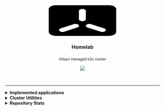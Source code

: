 <br>
<p align="center">
  <img width="220" height="100" src="./docs/assets/logos/logo.svg">
</p>


<h3 align="center">Homelab</h3>

<p align="center">
  <sub>Gitops managed k3s cluster</sub>
</p>

<p align="center">
  <img src="https://img.shields.io/github/last-commit/gruberdev/homelab?color=black&labelColor=black&label=last%20commit&logo=github&logoColor=cyan&style=flat-square">
</p>

<br>

---

<details>

<summary> <b>Implemented applications</b> </summary>
<br>

> |             **Application**            |   **Category**  |                       **Info**                      |     **Deployment Status**    | **Latest Semver**
> |:--------------------------------------:|:---------------:|:---------------------------------------------------:|:----------------------------:|:----------------------:|
> |          [ArgoCD][argocd-uri]          |             `GitOps`     |      <sub>[More details][homelab-argocd]</sub>      |       ![][argocd-core]       | ![][argo-badge]        |
> |     [Hashicorp's Vault][vault-uri]     |            `Security`   |       <sub>[Chart values][homelab-vault]</sub>      |       ![][argocd-vault]      |  ![][vault-badge]    |
> | [<sub>Zalando PostgreSQL Operator</sub>][p-uri] |   `Databases`   |      <sub>[More details][homelab-zalando]</sub>     |      ![][argocd-zalando]     | ![][zalando-badge]  |
> |       [Redis Operator][redis-uri]      |            `Databases`   |       <sub>[More details][homelab-redis]</sub>      |       ![][argocd-redis]      |  ![][redis-badge]    |
> |    [Milvus][service-milvus]            |            `Databases`  |        <sub>[More details][homelab-milvus]</sub>    |        ![][argocd-milvus]   | ![][milvus-badge]    |
> |     [kube-prometheus][service-kube]    |            `Monitoring`  |  <sub>[More details][homelab-kube]</sub>            |       ![][argocd-kube]       |   ![][kube-badge]    |
> |     [Unifi Poller][poller-uri]         |            `Monitoring`  |      <sub>[More details][homelab-poller]</sub>      |      ![][argocd-poller]      | ![][poller-badge]    |
> |     [Uptime Kuma][kuma-uri]            |            `Monitoring`  |      <sub>[More details][homelab-kuma]</sub>          |      ![][argocd-kuma]      | ![][kuma-badge]      |
> |       [Agones][agones-uri]             |            `Services`   |        <sub>[More details][homelab-agones]</sub>    |        ![][argocd-agones]    |  ![][agones-badge]   |
> |            [n8n][n8n-uri]              |            `Services`   |        <sub>[More details][homelab-n8n]</sub>       |        ![][argocd-n8n]       |  ![][n8n-badge]      |
> |   [Changedetection.io][change-uri]     |             `Services`   |       <sub>[More details][homelab-change]</sub>      |        ![][argocd-change]    |  ![][change-badge]   |
> |      [Home Assistant][service-ha]      |            `Smart Home`   |        <sub>[More details][homelab-ha]</sub>        |        ![][argocd-ha]        |    ![][ha-badge]     |
> |   [Wyze API Bridge][service-wyze]      |            `Smart Home`   |        <sub>[More details][homelab-wyze]</sub>      |        ![][argocd-wyze]      |  ![][wyze-badge]     |
> |     [Unifi Controller][unifi-uri]      |            `Networking`  |      <sub>[More details][homelab-unifi]</sub>      |      ![][argocd-unifi]      | ![][unifi-badge]    |
> |     [Kube-vip][kubevip-uri]            |            `Networking`  |      <sub>[More details][homelab-kubevip]</sub>      |      ![][argocd-kubevip]      | ![][kubevip-badge]    |
> | [ExternalDNS][service-externaldns] |               `Networking`   |  <sub>[More details][homelab-externaldns]</sub>    |  ![][argocd-externaldns] | ![][externaldns-badge]    |
> | [CertManager][service-certmanager] |               `Networking`   |  <sub>[More details][homelab-certmanager]</sub>    |  ![][argocd-certmanager] | ![][certmanager-badge]    |
> |   [Cloudflared <sub>(as proxies)</sub>][cf-uri]  | `Networking`  | <sub>[More details][homelab-cloudflared]</sub>      |                        |   ![][cfd-badge]     |
> |    [Tailscale-operator][tail-uri]        |         `Networking`  | <sub>[More details][homelab-tailscale]</sub>         |                          |![][tailscale-badge]  |

<!-- >
> |    [Crossplane][crossplane-uri]        |    `GitOps`     |      <sub>[More details][homelab-crossplane]</sub>  |       ![][argocd-crossplane] | ![][crossplane-badge]  |
> |           [Beets][service-beets]       |   `Media`       |  <sub>[More details][homelab-beets]</sub>           |       ![][argocd-beets]      |   ![][beets-badge]   |
> |           [Lidarr][service-lidarr]     |   `Media`       |  <sub>[More details][homelab-lidarr]</sub>          |  ![][argocd-lidarr]          |  ![][lidarr-badge]   |
> |    [Metabase][service-metabase]        |   `Analytics`   |       <sub>[More details][homelab-metabase]</sub>   |   ![][argocd-metabase]       | ![][metabase-badge] |
> |       [Matrix Synapse][matrix-uri]     |    `Services`   |        <sub>[More details][homelab-matrix]</sub>    |        ![][argocd-matrix]    |  ![][matrix-badge]   |
> |         botdarr         |                    | `Utilities` |                   |                       |
> | [Nvidia GPU Exporter][nvidia-exp-uri]  |   `Monitoring`  | <sub>[Chart values][homelab-gpu-exporter]</sub>     | ![][argocd-gpu-exporter]  | ![][gpu-exporter-badge] |
> |[<sub>Nvidia integration for k8s</sub>][nvidia-uri]|    `Driver`     |      <sub>[More details][homelab-nvidia]</sub>      |       ![][argocd-nvidia] | ![][nvidia-badge]  |
> |       [Jellyfin][service-jellyfin]     |   `Media`       |  <sub>[More details][homelab-jellyfin]</sub>        |  ![][argocd-jellyfin]        |  ![][jellyfin-badge]   |
> |           [Sonarr][service-sonarr]     |   `Media`       |  <sub>[More details][homelab-sonarr]</sub>          |  ![][argocd-sonarr]          |  ![][sonarr-badge]   |
> |       [Prowlarr][service-prowlarr]     |   `Media`       |  <sub>[More details][homelab-prowlarr]</sub>        |  ![][argocd-prowlarr]       |  ![][prowlarr-badge]   |
> |    [RSS Hub][service-rsshub]           |    `Services`   |        <sub>[More details][homelab-rsshub]</sub>    |        ![][argocd-rss-hub]   | ![][rsshub-badge]    |
> |    [Feedpushr][service-feedpushr]      |    `Services`   |        <sub>[More details][homelab-feedpushr]</sub>    |        ![][argocd-feedpushr]   | ![][feedpushr-badge]    |
> |   [Wallabag][wallabag-uri]             |   `Services`   |        <sub>[More details][homelab-wyze]</sub>      |        ![][argocd-wallabag]  |  ![][wallabag-badge] |
> |   [Wavy][wavy-uri]                     |   `Services`   |        <sub>[More details][homelab-wavy]</sub>      |        ![][argocd-wavy]       |  ![][wavy-badge] |
> |   [Grocy][grocy-uri]                   |   `Services`   |        <sub>[More details][homelab-grocy]</sub>      |        ![][argocd-grocy]  |  ![][grocy-badge] |
> | <sub>[ChatGPT Discord Bot][service-chatgpt]</sub> |  `Services`   |  <sub>[More details][homelab-chatgpt]</sub>    |  ![][argocd-chatgpt] | ![][chatgpt-badge]    |
> | <sub>[ChatGPT Retrieval Plugin][service-p-chatgpt]</sub> |  `Services`   |  <sub>[More details][homelab-p-chatgpt]</sub>    |  ![][argocd-p-chatgpt] | ![][chatgpt-p-badge]    |
> | [<sub>MongoDB Community Operator</sub>][service-mongo] | `Databases` | <sub>[More details][homelab-mongo]</sub> |       ![][argocd-mongo]     | ![][mongo-badge]     |


#### Matrix-related

> |         **Name**        | **Info**           | **Kind** | **Deployment Status**| **Latest Semver**  |
> |:-----------------------:|:------------------:|:--------:|:-----------------:|:---------------------:|
> |         Elements        |                    | `Client` |                   |                       |
> |      mautrix-slack      |                    | `Bridge` |                   |                       |
> |  matrix-discord-bridge  |                    | `Bridge` |                   |                       |
> |     mautrix-facebook    |                    | `Bridge` |                   |                       |
> |     mautrix-whatsapp    |                    | `Bridge` |                   |                       |
> |     mautrix-telegram    |                    | `Bridge` |                   |                       |
> |      mautrix-signal     |                    | `Bridge` |                   |                       |
> |    mautrix-instagram    |                    | `Bridge` |                   |                       |
> | mautrix-puppet-hangouts |                    | `Bridge` |                   |                       |
> |     mautrix-twitter     |                    | `Bridge` |                   |                       |
> |     go-skype-bridge     |                    | `Bridge` |                   |                       |
> |     mx-puppet-steam     |                    | `Bridge` |                   |                       |
> |     linkedin-bridge     |                    | `Bridge` |                   |                       |
<-->

---

</details>

<details>

<summary> <b>Cluster Utilities</b>
</summary>

<br>

> - [argocd-image-updater][argocd-updater-uri] &nbsp; <sub>Automatically update a deployment's image version tag and write it back to a Github repository. [Example.][argocd-updater-ex]</sub>
> - [Reflector][reflector-uri] &nbsp; <sub>Replicate a `Secret` or `configMap` between namespaces automatically.</sub>
> - [Descheduler][descheduler-uri] &nbsp; <sub>Monitors if workloads are evenly distributed through nodes and cleans failed pods that remained as orphans/stuck.</sub>
> - [Eraser][eraser-uri] &nbsp; <sub>A daemonset responsible for cleaning up outdated images stored in the cluster nodes.</sub>
> - [Kube-fledged][kube-fledged-uri] &nbsp; <sub>Allows for image caching on every node in the cluster, in order to speed up deployments of already existing applications.</sub>
> - [Kured][kured-uri] &nbsp; <sub>All the cluster's nodes will be properly drained before rebooting cordoned back once they're online.</sub>
> - [Reloader][reloader-uri] &nbsp; <sub>Everytime a `configMap` or a `Secret` resource is created or changed, the pods that use them will be reloaded.</sub>
> - [Trivy operator][trivy-uri] &nbsp; <sub>Generates security reports automatically in response to workload and other changes to the cluster.</sub>
> - [Botkube][botkube-uri] &nbsp; <sub>Monitors cluster events and sends a message through Discord or Slack, capable of alerting for every kind of cluster-related issue.</sub>
> - [Democratic-CSI][democratic-uri] &nbsp; <sub>[A CSI implementation][csi-uri] for multiple ZFS-based storage systems.</sub>
> - [node-problem-detector][node-problem-uri] &nbsp; <sub>Detects if a node has been affected by an issue such as faulty hardware or kernel deadlocks, preventing scheduling.</sub>
> - [node-feature-discovery][feature-discovery-uri] &nbsp; <sub>Detects hardware information, changes and other data and uses that to increase efficiency of the cluster.</sub>
> - [Chaos Mesh][chaos-mesh-uri] &nbsp; <sub>A Cloud-native, lightweight, no-dependencies required Chaos Engineering Platform for Kubernetes.</sub>

---

</details>

<details>

<summary> <b>Repository Stats</b> </summary>

<br>

![Alt](https://repobeats.axiom.co/api/embed/576d4457404c7c5ba81a07cecd2b440163eebd63.svg "Repobeats analytics image")

</details>

<!-- Misc -->
[csi-uri]: https://kubernetes-csi.github.io/docs/
<!-- Tech tools URIs -->

[drone-uri]: https://www.drone.io/
[crossplane-uri]: https://www.crossplane.io/
[nvidia-uri]: https://github.com/NVIDIA/k8s-device-plugin
[nfs-uri]: https://github.com/kubernetes-sigs/nfs-subdir-external-provisioner
[argocd-uri]: https://argoproj.github.io/cd/
[homeassistant-uri]: https://www.home-assistant.io/
[adguard-uri]: https://adguard.com/en/adguard-home/overview.html
[kuma-uri]: https://github.com/louislam/uptime-kuma
[service-rssgen]: https://github.com/damoeb/rss-proxy
[service-rsshub]: https://github.com/DIYgod/RSSHub
[service-feedpushr]: https://github.com/ncarlier/feedpushr
[service-beets]: https://github.com/beetbox/beets
[service-lidarr]: https://github.com/Lidarr/Lidarr
[service-metabase]: https://www.metabase.com/
[service-mongo]: https://github.com/mongodb/mongodb-kubernetes-operator
[service-kube]: https://github.com/prometheus-operator/kube-prometheus
[service-ha]: https://www.home-assistant.io/
[change-uri]: https://github.com/dgtlmoon/changedetection.io/
[service-adguard]: https://adguard.com/en/adguard-home/overview.html
[service-unifi]: https://github.com/jacobalberty/unifi-docker
[service-chatgpt]: https://github.com/Zero6992/chatGPT-discord-bot
[service-p-chatgpt]: https://github.com/openai/chatgpt-retrieval-plugin
[service-milvus]: https://milvus.io/
[tail-uri]: https://tailscale.com/kb/1151/what-is-tailscale/
[matrix-uri]: https://matrix.org/
[service-n8n]: https://n8n.io/
[service-certmanager]: https://github.com/cert-manager/cert-manager
[service-externaldns]: https://github.com/kubernetes-sigs/external-dns
[p-uri]: https://github.com/zalando/postgres-operator
[service-wyze]: https://github.com/mrlt8/docker-wyze-bridge
[change-uri]: https://github.com/dgtlmoon/changedetection.io
[redis-uri]: https://github.com/spotahome/redis-operator
[redis-uri]: https://github.com/spotahome/redis-operator
[democratic-csi-uri]: https://longhorn.io/
[agones-uri]: https://github.com/googleforgames/agones
[n8n-uri]: https://n8n.io/
[vault-uri]: https://github.com/hashicorp/vault
[grocy-uri]: https://github.com/grocy/grocy
[flame-uri]: https://github.com/pawelmalak/flame
[kubevip-uri]: https://github.com/kube-vip/kube-vip
[wavy-uri]: https://github.com/wavyland/wavy
[unifi-uri]: https://github.com/jacobalberty/unifi-docker
[poller-uri]: https://github.com/unpoller/unpoller
[cf-uri]: https://github.com/cloudflare/cloudflared
[service-sonarr]: https://github.com/Sonarr/Sonarr
[service-prowlarr]: https://github.com/Prowlarr/Prowlarr
[service-jellyfin]: https://github.com/jellyfin/jellyfin
[wallabag-uri]: https://github.com/wallabag/wallabag
[nvidia-exp-uri]: https://github.com/utkuozdemir/nvidia_gpu_exporter
[crossplane-uri]: https://github.com/crossplane/crossplane
[democratic-uri]: https://github.com/democratic-csi/democratic-csi

<!-- Cluster Utilities/Internal Tooling -->

[argocd-updater-ex]: https://github.com/gruberdev/homelab/commit/75c00de5eba89b9978ed241e67e638e4d838fae4
[argocd-updater-uri]: https://argocd-image-updater.readthedocs.io/en/stable/
[descheduler-uri]: https://github.com/kubernetes-sigs/descheduler
[kube-fledged-uri]: https://github.com/senthilrch/kube-fledged
[kured-uri]: https://github.com/kubereboot/charts/tree/main/charts/kured
[reflector-uri]: https://github.com/emberstack/kubernetes-reflector
[reloader-uri]: https://github.com/stakater/Reloader
[botkube-uri]: https://botkube.io/
[argocd-notifications-uri]: https://argocd-notifications.readthedocs.io/en/stable/
[node-problem-uri]: https://github.com/kubernetes/node-problem-detector
[feature-discovery-uri]: https://github.com/kubernetes-sigs/node-feature-discovery
[chaos-mesh-uri]: https://chaos-mesh.org/
[trivy-uri]: https://github.com/aquasecurity/trivy-operator
[eraser-uri]: https://github.com/azure/eraser

<!-- Project Folders -->

[homelab-argocd]: https://github.com/gruberdev/homelab/tree/main/apps/argocd
[homelab-drone]: https://github.com/gruberdev/homelab/tree/main/apps/drone
[homelab-ha]: https://github.com/gruberdev/homelab/tree/main/apps/home/ha
[homelab-wyze]: https://github.com/gruberdev/homelab/tree/main/apps/home/wyze
[homelab-nvidia]: https://github.com/gruberdev/homelab/blob/main/docs/nvidia.md
[homelab-nfs]: https://github.com/gruberdev/homelab/blob/main/apps/argocd/base/core/nfs.yaml
[homelab-kube]: https://github.com/gruberdev/homelab/blob/main/apps/argocd/base/monitoring/kube-prometheus.yaml
[homelab-kuma]: https://github.com/gruberdev/homelab/tree/main/apps/monitoring/uptime-kuma
[homelab-crossplane]: https://github.com/gruberdev/homelab/tree/main/apps/monitoring/crossplane
[homelab-adguard]: https://github.com/gruberdev/homelab/tree/main/apps/networking/adguard
[homelab-mongo]: https://github.com/gruberdev/homelab/blob/main/apps/argocd/base/apps/mongodb.yaml
[homelab-wavy]: https://github.com/gruberdev/homelab/tree/main/apps/services/wavy
[homelab-unifi-controller]: https://github.com/gruberdev/homelab/tree/main/apps/networking/unifi/controller
[homelab-zalando]: https://github.com/gruberdev/homelab/tree/main/apps/data/postgres/operator
[homelab-change]: https://github.com/gruberdev/homelab/tree/main/apps/services/changedetection
[homelab-redis]: https://github.com/gruberdev/homelab/blob/main/apps/argocd/base/core/redis.yaml
[homelab-grocy]: https://github.com/gruberdev/homelab/tree/main/apps/services/grocy
[homelab-mysql]: https://github.com/gruberdev/homelab/blob/main/docs/mysql.md
[homelab-tailscale]: https://github.com/gruberdev/homelab/tree/main/apps/networking/tailscale
[homelab-vault]: https://github.com/gruberdev/homelab/blob/main/apps/argocd/base/apps/vault.yaml
[homelab-matrix]: https://github.com/gruberdev/homelab/tree/main/apps/matrix
[homelab-n8n]: https://github.com/gruberdev/homelab/tree/main/apps/services/n8n
[homelab-flame]: https://github.com/gruberdev/homelab/tree/main/apps/monitoring/flame
[homelab-poller]: https://github.com/gruberdev/homelab/tree/main/apps/networking/unifi/poller
[homelab-cloudflared]: https://github.com/gruberdev/homelab/tree/main/apps/networking/cloudflared
[homelab-kubevip]: https://github.com/gruberdev/homelab/tree/main/apps/networking/kube-vip
[homelab-rssgen]: https://github.com/gruberdev/homelab/tree/main/apps/services/rss/gen
[homelab-chatgpt]: https://github.com/gruberdev/homelab/tree/main/apps/services/chatgpt/discord-bot
[homelab-p-chatgpt]: https://github.com/gruberdev/homelab/tree/main/apps/services/chatgpt/memory-plugin
[homelab-milvus]: https://github.com/gruberdev/homelab/blob/main/apps/argocd/base/apps/milvus.yaml
[homelab-sonarr]: https://github.com/gruberdev/homelab/tree/main/apps/services/media/sonarr
[homelab-prowlarr]: https://github.com/gruberdev/homelab/tree/main/apps/services/media/prowlarr
[homelab-rsshub]: https://github.com/gruberdev/homelab/tree/main/apps/services/rss/hub
[homelab-feedpushr]: https://github.com/gruberdev/homelab/tree/main/apps/services/rss/feedpushr
[homelab-beets]: https://github.com/gruberdev/homelab/tree/main/apps/services/media/beets
[homelab-lidarr]: https://github.com/gruberdev/homelab/tree/main/apps/services/media/lidarr
[homelab-metabase]: https://github.com/gruberdev/homelab/tree/main/apps/data/metabase
[homelab-certmanager]: https://github.com/gruberdev/homelab/blob/main/apps/argocd/base/core/external-dns.yaml
[homelab-externaldns]: https://github.com/gruberdev/homelab/blob/main/apps/argocd/base/core/external-dns.yaml
[homelab-jellyfin]: https://github.com/gruberdev/homelab/tree/main/apps/services/media/jellyfin
[homelab-agones]: https://github.com/gruberdev/homelab/tree/main/apps/services/agones
[homelab-gpu-exporter]: https://github.com/gruberdev/homelab/blob/main/apps/argocd/base/monitoring/nvidia.yaml
[homelab-unifi]: https://github.com/gruberdev/homelab/tree/main/apps/networking/unifi/controller

<!-- ArgoCD Status Badges -->

[argocd-kube]: https://argo.gruber.dev.br/api/badge?name=kube-prometheus
[argocd-nvidia]: https://argo.gruber.dev.br/api/badge?name=nvidia
[argocd-nfs]: https://argo.gruber.dev.br/api/badge?name=nfs-provisioner
[argocd-crossplane]: https://argo.gruber.dev.br/api/badge?name=crossplane
[argocd-ha]: https://argo.gruber.dev.br/api/badge?name=homeassistant
[argocd-democratic-csi]: https://argo.gruber.dev.br/api/badge?name=longhorn
[argocd-kuma]: https://argo.gruber.dev.br/api/badge?name=uptime-kuma
[argocd-grocy]: https://argo.gruber.dev.br/api/badge?name=grocy
[argocd-adguard]:https://argo.gruber.dev.br/api/badge?name=adguard
[argocd-unifi-controller]: https://argo.gruber.dev.br/api/badge?name=unifi-controller
[argocd-core]: https://argo.gruber.dev.br/api/badge?name=argocd
[argocd-n8n]: https://argo.gruber.dev.br/api/badge?name=n8n
[argocd-vault]: https://argo.gruber.dev.br/api/badge?name=vault
[argocd-ha]: https://argo.gruber.dev.br/api/badge?name=homeassistant
[argocd-wyze]: https://argo.gruber.dev.br/api/badge?name=wyze-bridge
[argocd-redis]: https://argo.gruber.dev.br/api/badge?name=redis
[argocd-zalando]: https://argo.gruber.dev.br/api/badge?name=postgres
[argocd-matrix]: https://argo.gruber.dev.br/api/badge?name=synapse
[argocd-mysql]: https://argo.gruber.dev.br/api/badge?name=mysql-operator
[argocd-changedetection]: https://argo.gruber.dev.br/api/badge?name=changedetection
[argocd-tailscale]: https://argo.gruber.dev.br/api/badge?name=tailscale
[argocd-chatgpt]: https://argo.gruber.dev.br/api/badge?name=discord-bot-gpt
[argocd-p-chatgpt]: https://argo.gruber.dev.br/api/badge?name=memory-plugin-gpt
[argocd-milvus]: https://argo.gruber.dev.br/api/badge?name=milvus
[argocd-mongo]: https://argo.gruber.dev.br/api/badge?name=mongodb-operator
[argocd-wavy]: https://argo.gruber.dev.br/api/badge?name=wavy
[argocd-poller]: https://argo.gruber.dev.br/api/badge?name=unifi-poller
[argocd-rss-gen]: https://argo.gruber.dev.br/api/badge?name=rss-gen
[argocd-rss-hub]: https://argo.gruber.dev.br/api/badge?name=rss-hub
[argocd-feedpushr]: https://argo.gruber.dev.br/api/badge?name=feedpushr
[argocd-change]: https://argo.gruber.dev.br/api/badge?name=changedetection
[argocd-beets]: https://argo.gruber.dev.br/api/badge?name=beets
[argocd-lidarr]: https://argo.gruber.dev.br/api/badge?name=lidarr
[argocd-metabase]: https://argo.gruber.dev.br/api/badge?name=metabase
[argocd-kubevip]: https://argo.gruber.dev.br/api/badge?name=kube-vip
[argocd-prowlarr]: https://argo.gruber.dev.br/api/badge?name=prowlarr
[argocd-sonarr]: https://argo.gruber.dev.br/api/badge?name=sonarr
[argocd-jellyfin]: https://argo.gruber.dev.br/api/badge?name=jellyfin
[argocd-wallabag]: https://argo.gruber.dev.br/api/badge?name=wallabag
[argocd-crossplane]: https://argo.gruber.dev.br/api/badge?name=crossplane
[argocd-tailscale]: https://argo.gruber.dev.br/api/badge?name=tailscale-operator
[argocd-agones]: https://argo.gruber.dev.br/api/badge?name=agones
[argocd-gpu-exporter]: https://argo.gruber.dev.br/api/badge?name=nvidia-exporter
[argocd-externaldns]: https://argo.gruber.dev.br/api/badge?name=external-dns
[argocd-certmanager]: https://argo.gruber.dev.br/api/badge?name=certmanager
[argocd-unifi]: https://argo.gruber.dev.br/api/badge?name=unifi-controller

<!-- Badge Images -->

[argo-badge]: https://img.shields.io/github/v/release/argoproj/argo-cd?label=Github&logo=github&style=flat-square
[kubevip-badge]: https://img.shields.io/github/v/release/kube-vip/kube-vip?label=Github&logo=github&style=flat-square
[kube-badge]: https://img.shields.io/github/v/release/prometheus-operator/kube-prometheus?label=Github&logo=github&style=flat-square
[democratic-csi-badge]: https://img.shields.io/github/v/tag/longhorn/longhorn?label=Github&logo=github&style=flat-square
[zalando-badge]: https://img.shields.io/github/v/tag/zalando/postgres-operator?label=Github&logo=github&style=flat-square
[redis-badge]: https://img.shields.io/github/v/tag/spotahome/redis-operator?label=Github&logo=github&style=flat-square
[tailscale-badge]: https://img.shields.io/github/v/release/tailscale/tailscale?label=Github&logo=github&style=flat-square
[nvidia-badge]: https://img.shields.io/github/v/release/NVIDIA/k8s-device-plugin?label=Github&logo=github&style=flat-square
[unifi-badge]: https://img.shields.io/github/v/release/jacobalberty/unifi-docker?label=Github&logo=github&style=flat-square
[adguard-badge]: https://img.shields.io/docker/v/adguard/adguardhome?label=Docker&color=blue&logo=docker&sort=semver&style=flat-square
[ha-badge]: https://img.shields.io/github/v/release/home-assistant/core?label=Github&logo=github&style=flat-square
[wyze-badge]: https://img.shields.io/github/v/release/mrlt8/docker-wyze-bridge?label=Github&logo=github&style=flat-square
[change-badge]: https://img.shields.io/github/v/release/dgtlmoon/changedetection.io?label=Github&logo=github&style=flat-square
[grocy-badge]: https://img.shields.io/github/v/release/grocy/grocy?label=Github&logo=github&style=flat-square
[n8n-badge]: https://img.shields.io/docker/v/n8nio/n8n?label=Docker&color=blue&logo=docker&sort=semver&style=flat-square
[vault-badge]: https://img.shields.io/github/v/release/hashicorp/vault?label=Github&logo=github&style=flat-square
[flame-badge]: https://img.shields.io/github/v/release/pawelmalak/flame?label=Github&logo=github&sort=semver&style=flat-square
[poller-badge]: https://img.shields.io/github/v/release/unpoller/unpoller?label=Github&logo=github&sort=semver&style=flat-square
[cfd-badge]: https://img.shields.io/docker/v/erisamoe/cloudflared?label=Docker&color=blue&logo=docker&sort=semver&style=flat-square
[rssgen-badge]: https://img.shields.io/github/v/tag/damoeb/rss-proxy?label=Github&logo=github&style=flat-square
[nfs-badge]: https://img.shields.io/github/v/tag/kubernetes-sigs/nfs-subdir-external-provisioner?label=Github&logo=github&style=flat-square
[matrix-badge]: https://img.shields.io/github/v/release/matrix-org/synapse?label=Github&logo=github&style=flat-square
[crossplane-badge]: https://img.shields.io/github/v/release/crossplane/crossplane?label=Github&logo=github&style=flat-square
[prowlarr-badge]: https://img.shields.io/github/v/release/Prowlarr/Prowlarr?label=Github&logo=github&style=flat-square
[sonarr-badge]: https://img.shields.io/github/v/release/linuxserver/docker-sonarr?label=Github&logo=github&style=flat-square
[beets-badge]: https://img.shields.io/github/v/tag/beetbox/beets?label=Github&logo=github&style=flat-square
[lidarr-badge]: https://img.shields.io/github/v/release/lidarr/lidarr?label=Github&color=blue&logo=github&sort=semver&style=flat-square
[crossplane-badge]: https://img.shields.io/github/v/release/crossplane/crossplane?label=Github&color=blue&logo=github&sort=semver&style=flat-square
[metabase-badge]: https://img.shields.io/docker/v/metabase/metabase?label=Docker&color=blue&logo=docker&sort=semver&style=flat-square
[wallabag-badge]: https://img.shields.io/docker/v/wallabag/wallabag?label=Docker&color=blue&logo=docker&sort=semver&style=flat-square
[rsshub-badge]: https://img.shields.io/static/v1?label=No&message=version%20provided&color=gray&labelColor=gray&style=flat-square
[feedpushr-badge]: https://img.shields.io/github/v/release/ncarlier/feedpushr?label=Github&color=blue&logo=github&sort=semver&style=flat-square
[jellyfin-badge]: https://img.shields.io/github/v/release/jellyfin/jellyfin?label=Github&logo=github&style=flat-square
[agones-badge]: https://img.shields.io/github/v/release/googleforgames/agones?label=Github&color=blue&logo=github&sort=semver&style=flat-square
[gpu-exporter-badge]: https://img.shields.io/github/v/release/utkuozdemir/nvidia_gpu_exporter?label=Github&logo=github&style=flat-square
[kuma-badge]: https://img.shields.io/github/v/release/louislam/uptime-kuma?label=Github&logo=github&style=flat-square
[chatgpt-badge]: https://img.shields.io/github/v/tag/Zero6992/chatGPT-discord-bot?label=Github&logo=github&style=flat-square
[chatgpt-p-badge]: https://img.shields.io/docker/v/grubertech/chatgpt-plugin?label=Docker&color=blue&logo=docker&sort=semver&style=flat-square
[milvus-badge]: https://img.shields.io/docker/v/milvusdb/milvus?label=Docker&color=blue&logo=docker&sort=semver&style=flat-square
[wavy-badge]: https://img.shields.io/static/v1?label=No&message=version%20provided&color=gray&labelColor=gray&style=flat-square
[mongo-badge]: https://img.shields.io/github/v/tag/mongodb/mongodb-kubernetes-operator?label=Github&logo=github&style=flat-square
[certmanager-badge]: https://img.shields.io/github/v/release/cert-manager/cert-manager?label=Github&logo=github&style=flat-square
[externaldns-badge]: https://img.shields.io/github/v/release/kubernetes-sigs/external-dns?label=Github&logo=github&style=flat-square
